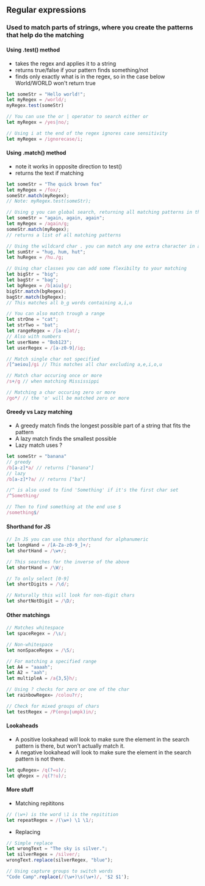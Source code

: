 ## Regular expressions
### Used to match parts of strings, where you create the patterns that help do the matching

#### Using .test() method
- takes the regex and applies it to a string
- returns true/false if your pattern finds something/not
- finds only exactly what is in the regex, so in the case below World/WORLD won't return true
```javascript
let someStr = "Hello world!";
let myRegex = /world/;
myRegex.test(someStr)
```

```javascript
// You can use the or | operator to search either or
let myRegex = /yes|no/;

// Using i at the end of the regex ignores case sensitivity
let myRegex = /ignorecase/i; 
```

#### Using .match() method
- note it works in opposite direction to test()
- returns the text if matching
```javascript
let someStr = "The quick brown fox"
let myRegex = /fox/;
someStr.match(myRegex);
// Note: myRegex.test(someStr);
```

```javascript
// Using g you can global search, returning all matching patterns in the string
let someStr = "again, again, again";
let myRegex = /again/g;
someStr.match(myRegex);
// returns a list of all matching patterns

// Using the wildcard char . you can match any one extra character in a pattern
let sumStr = "hug, hum, hut";
let huRegex = /hu./g;

// Using char classes you can add some flexibilty to your matching
let bigStr = "big";
let bagStr = "bag";
let bgRegex = /b[aiu]g/;
bigStr.match(bgRegex);
bagStr.match(bgRegex);
// This matches all b_g words containing a,i,u

// You can also match trough a range
let strOne = "cat";
let strTwo = "bat";
let rangeRegex = /[a-e]at/;
// Also with numbers
let userName = "Bob123";
let userRegex = /[a-z0-9]/ig;

// Match single char not specified
/[^aeiou]/gi // This matches all char excluding a,e,i,o,u

// Match char occuring once or more
/s+/g // when matching Mississippi

// Matching a char occuring zero or more
/go*/ // the 'o' will be matched zero or more
```

#### Greedy vs Lazy matching
- A greedy match finds the longest possible part of a string that fits the pattern
- A lazy match finds the smallest possible
- Lazy match uses ?
```javascript
let someStr = "banana"
// greedy
/b[a-z]*a/ // returns ["banana"]
// lazy
/b[a-z]*?a/ // returns ["ba"]
```

```javascript
//^ is also used to find 'Something' if it's the first char set
/^Something/

// Then to find something at the end use $
/something$/
```

#### Shorthand for JS
```javascript
// In JS you can use this shorthand for alphanumeric
let longHand = /[A-Za-z0-9_]+/;
let shortHand = /\w+/;

// This searches for the inverse of the above
let shortHand = /\W/;

// To only select [0-9]
let shortDigits = /\d/;

// Naturally this will look for non-digit chars
let shortNotDigit = /\D/;
```

#### Other matchings
```javascript
// Matches whitespace
let spaceRegex = /\s/;

// Non-whitespace
let nonSpaceRegex = /\S/;

// For matching a specified range
let A4 = "aaaah";
let A2 = "aah";
let multipleA = /a{3,5}h/;

// Using ? checks for zero or one of the char
let rainbowRegex= /colou?r/;

// Check for mixed groups of chars
let testRegex = /P(engu|umpk)in/;
```

#### Lookaheads
- A positive lookahead will look to make sure the element in the search pattern is there, but won't actually match it.
- A negative lookahead will look to make sure the element in the search pattern is not there.

```javascript
let quRegex= /q(?=u)/;
let qRegex = /q(?!u)/;
```

#### More stuff
- Matching repititons
```javascript
// (\w+) is the word \1 is the repitition
let repeatRegex = /(\w+) \1 \1/;
```

- Replacing
```javascript
// Simple replace
let wrongText = "The sky is silver.";
let silverRegex = /silver/;
wrongText.replace(silverRegex, "blue");

// Using capture groups to switch words
"Code Camp".replace(/(\w+)\s(\w+)/, '$2 $1');
```